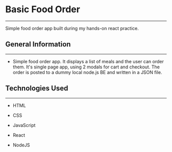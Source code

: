 <h1>Basic Food Order</h1>
<hr><p>Simple food order app built during my hands-on react practice.</p><h2>General Information</h2>
<hr><ul>
<li>Simple food order app. It displays a list of meals and the user can order them. It's single page app, using 2 modals for cart and checkout. The order is posted to a dummy local node.js BE and written in a JSON file.</li>
</ul><h2>Technologies Used</h2>
<hr><ul>
<li>HTML</li>
</ul><ul>
<li>CSS</li>
</ul><ul>
<li>JavaScript</li>
</ul><ul>
<li>React</li>
</ul><ul>
<li>NodeJS</li>
</ul>
